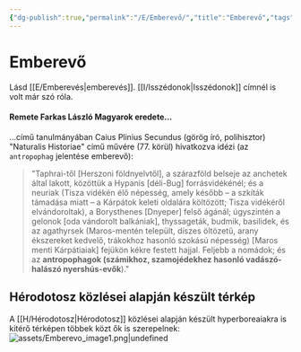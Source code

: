 ```yaml
---
{"dg-publish":true,"permalink":"/E/Emberevő/","title":"Emberevő","tags":["dg_uploaded"],"created":"2023-10-21T03:45","updated":"2023-10-25T01:16"}
---
```



# Emberevő

Lásd [[E/Emberevés\|emberevés]]. [[I/Isszédonok\|Isszédonok]] címnél is volt már szó róla.  

#### Remete Farkas László Magyarok eredete...

...című tanulmányában Caius Plinius Secundus (görög író, polihisztor) "Naturalis Historiae" című művére (77. körül) hivatkozva idézi (az `antropophag` jelentése emberevő):  
> "Taphrai-től \[Herszoni földnyelvtől\], a szárazföld belseje az anchetek által lakott, közöttük a Hypanis \[déli-Bug\] forrásvidékénél; és a neuriak (Tisza vidékén élő népesség, amely később – a szkíták támadása miatt – a Kárpátok keleti oldalára költözött; Tisza vidékéről elvándoroltak), a Borysthenes \[Dnyeper\] felső ágánál; úgyszintén a gelonok \[oda vándorolt balkániak\], thyssageták, budmik, basilidek, és az agathyrsek (Maros-mentén települt, díszes öltözetű, arany ékszereket kedvelő, trákokhoz hasonló szokású népesség) \[Maros menti Kárpátiaiak\] fejükön kékre festett hajjal. Feljebb a nomádok; és az **antropophagok (számikhoz, szamojédekhez hasonló vadászó-halászó nyershús-evők**)."  

## Hérodotosz közlései alapján készült térkép

A [[H/Hérodotosz\|Hérodotosz]] közlései alapján készült hyperboreaiakra is kitérő térképen többek közt ők is szerepelnek:  
![assets/Emberevo_image1.png|undefined](/img/user/E/assets/Emberevo_image1.png)  